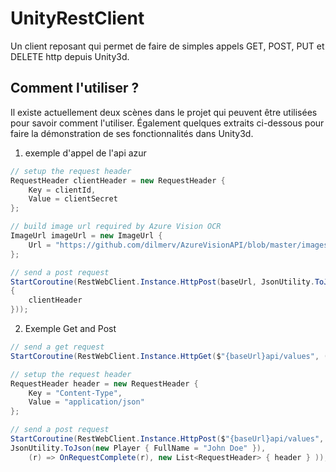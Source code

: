 # UnityRestClient

Un client reposant qui permet de faire de simples appels GET, POST, PUT et DELETE http depuis Unity3d.
## Comment l'utiliser ?

Il existe actuellement deux scènes dans le projet qui peuvent être utilisées pour savoir comment l'utiliser. Également quelques extraits ci-dessous pour faire la démonstration de ses fonctionnalités dans Unity3d.


1. exemple d'appel de l'api azur

```csharp
// setup the request header
RequestHeader clientHeader = new RequestHeader {
    Key = clientId,
    Value = clientSecret
};

// build image url required by Azure Vision OCR
ImageUrl imageUrl = new ImageUrl {
    Url = "https://github.com/dilmerv/AzureVisionAPI/blob/master/images/IMG_5301.JPG?raw=true"
};

// send a post request
StartCoroutine(RestWebClient.Instance.HttpPost(baseUrl, JsonUtility.ToJson(imageUrl), (r) => OnRequestComplete(r), new List<RequestHeader> 
{
    clientHeader
}));
```

2. Exemple Get and Post
```csharp
// send a get request
StartCoroutine(RestWebClient.Instance.HttpGet($"{baseUrl}api/values", (r) => OnRequestComplete(r)));

// setup the request header
RequestHeader header = new RequestHeader {
    Key = "Content-Type",
    Value = "application/json"
};

// send a post request
StartCoroutine(RestWebClient.Instance.HttpPost($"{baseUrl}api/values", 
JsonUtility.ToJson(new Player { FullName = "John Doe" }), 
    (r) => OnRequestComplete(r), new List<RequestHeader> { header } ));
```
